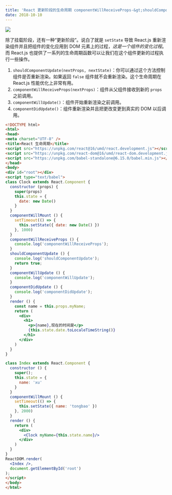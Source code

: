 ```yaml
---
title: 'React 更新阶段的生命周期 componentWillReceiveProps-&gt;shouldComponentUpdate-&gt;componentWillUpdate'
date: 2018-10-10
---   
```

![](https://img-blog.csdn.net/2018101010351869?watermark/2/text/aHR0cHM6Ly9ibG9nLmNzZG4ubmV0L3h1dG9uZ2Jhbw/font/5a6L5L2T/fontsize/400/fill/I0JBQkFCMA/dissolve/70)

除了挂载阶段，还有一种“更新阶段”。说白了就是 `setState` 导致 React.js 重新渲染组件并且把组件的变化应用到 DOM 元素上的过程，*这是一个组件的变化过程*。而 React.js 也提供了一系列的生命周期函数可以让我们在这个组件更新的过程执行一些操作。

1. `shouldComponentUpdate(nextProps, nextState)`：你可以通过这个方法控制组件是否重新渲染。如果返回 `false` 组件就不会重新渲染。这个生命周期在 React.js 性能优化上非常有用。
2. `componentWillReceiveProps(nextProps)`：组件从父组件接收到新的 `props` 之前调用。
3. `componentWillUpdate()`：组件开始重新渲染之前调用。
4. `componentDidUpdate()`：组件重新渲染并且把更改变更到真实的 DOM 以后调用。

```html
<!DOCTYPE html>
<html>
<head>
<meta charset="UTF-8" />
<title>React 生命周期</title>
<script src="https://unpkg.com/react@16/umd/react.development.js"></script>
<script src="https://unpkg.com/react-dom@16/umd/react-dom.development.js"></script>
<script src="https://unpkg.com/babel-standalone@6.15.0/babel.min.js"></script>
</head>
<body>
<div id="root"></div>
<script type="text/babel">
class Clock extends React.Component {
  constructor (props) {
    super(props)
    this.state = {
      date: new Date()
    }
  }
  componentWillMount () {
    setTimeout(() => {
      this.setState({ date: new Date() })
    }, 1000)
  }
  componentWillReceiveProps () {
    console.log('componentWillReceiveProps');
  }
  shouldComponentUpdate () {
    console.log('shouldComponentUpdate');
    return true;
  }
  componentWillUpdate () {
    console.log('componentWillUpdate');
  }
  componentDidUpdate () {
    console.log('componentDidUpdate');
  }
  render () {
    const name = this.props.myName;
    return (
      <div>
        <h1>
          <p>{name},现在的时间是</p>
          {this.state.date.toLocaleTimeString()}
        </h1>
      </div>
    )
  }  
}

class Index extends React.Component {
  constructor () {
    super();
    this.state = {
      name: 'xu'
    }
  }
  componentWillMount () {
    setTimeout(() => {
      this.setState({ name: 'tongbao' })
    }, 2000)
  }  
  render () {
    return (
      <div>
        <Clock myName={this.state.name}/>
      </div>
    )
  }
}
ReactDOM.render(
  <Index />,
  document.getElementById('root')
);
</script>
</body>
</html>
```